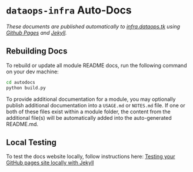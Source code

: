 # `dataops-infra` Auto-Docs

_These documents are published automatically to [infra.dataops.tk](https://infra.dataops.tk) using [Github Pages](https://help.github.com/en/github/working-with-github-pages) and [Jekyll](https://jekyllrb.com/docs/)._

## Rebuilding Docs

To rebuild or update all module README docs, run the following command on your dev machine:

```bash
cd autodocs
python build.py
```

To provide additional documentation for a module, you may optionally publish additional documentation into a `USAGE.md` or `NOTES.md` file. If one or both of these files exist within a module folder, the content from the additional file(s) will be automatically added into the auto-generated README.md.

## Local Testing

To test the docs website locally, follow instructions here: [Testing your GitHub pages site locally with Jekyll](https://help.github.com/en/github/working-with-github-pages/testing-your-github-pages-site-locally-with-jekyll)
